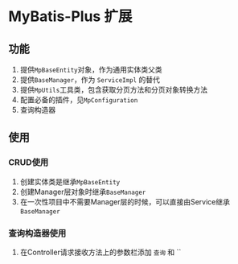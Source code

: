 # MyBatis-Plus 扩展

## 功能
1. 提供`MpBaseEntity`对象，作为通用实体类父类
2. 提供`BaseManager`，作为 `ServiceImpl` 的替代
3. 提供`MpUtils`工具类，包含获取分页方法和分页对象转换方法
4. 配置必备的插件，见`MpConfiguration`
5. 查询构造器

## 使用

### CRUD使用
1. 创建实体类是继承`MpBaseEntity`
2. 创建Manager层对象时继承`BaseManager`
3. 在一次性项目中不需要Manager层的时候，可以直接由Service继承`BaseManager`

### 查询构造器使用

1. 在Controller请求接收方法上的参数栏添加 `查询` 和 ``